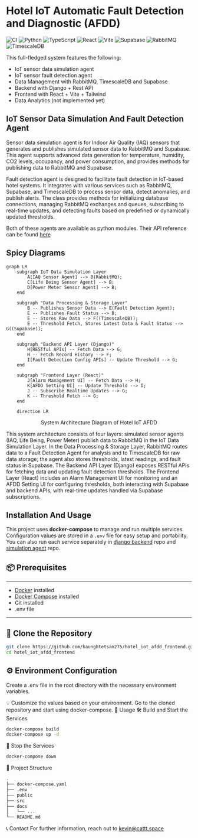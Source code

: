 # Hotel IoT  Automatic Fault Detection and Diagnostic (AFDD)
![CI](https://github.com/kaunghtetsan275/hotel_iot_afdd_frontend/actions/workflows/basic_ci.yml/badge.svg)
![Python](https://img.shields.io/badge/language-Python-blue)
![TypeScript](https://img.shields.io/badge/typescript-%23007ACC.svg?style=for-the-badge&logo=typescript&logoColor=white)
![React](https://img.shields.io/badge/react-%2320232a.svg?style=for-the-badge&logo=react&logoColor=%2361DAFB)
![Vite](https://img.shields.io/badge/vite-%23646CFF.svg?style=for-the-badge&logo=vite&logoColor=white)
![Supabase](https://img.shields.io/badge/Supabase-3ECF8E?style=for-the-badge&logo=supabase&logoColor=white)
![RabbitMQ](https://img.shields.io/badge/Rabbitmq-FF6600?style=for-the-badge&logo=rabbitmq&logoColor=white)
![TimescaleDB](https://avatars.githubusercontent.com/u/8986001?s=48&v=4)

This full-fledged system features the following:
- IoT sensor data simulation agent
- IoT sensor fault detection agent
- Data Management with RabbitMQ, TimescaleDB and Supabase
- Backend with Django + Rest API
- Frontend with React + Vite + Tailwind
- Data Analytics (not implemented yet)

## IoT Sensor Data Simulation And Fault Detection Agent
Sensor data simulation agent is for Indoor Air Quality (IAQ) sensors that generates and publishes simulated sensor data to RabbitMQ and Supabase. This agent supports advanced data generation for temperature, humidity, CO2 levels, occupancy, and power consumption, and provides methods for publishing data to RabbitMQ and Supabase.<br>

Fault detection agent is designed to facilitate fault detection in IoT-based hotel systems. It integrates with various services such as RabbitMQ, Supabase, and TimescaleDB to process sensor data, detect anomalies, and publish alerts. The class provides methods for initializing database connections, managing RabbitMQ exchanges and queues, subscribing to real-time updates, and detecting faults based on predefined or dynamically updated thresholds. <br>

Both of these agents are available as python modules. Their API reference can be found [here](https://kaunghtetsan275.github.io/hotel_iot_afdd_data_simulation)

## Spicy Diagrams
```mermaid
graph LR
    subgraph IoT Data Simulation Layer
        A[IAQ Sensor Agent] --> B(RabbitMQ);
        C[Life Being Sensor Agent] --> B;
        D[Power Meter Sensor Agent] --> B;
    end

    subgraph "Data Processing & Storage Layer"
        B -- Publishes Sensor Data --> E(Fault Detection Agent);
        E -- Publishes Fault Status --> B;
        E -- Stores Raw Data --> F((TimescaleDB));
        E -- Threshold Fetch, Stores Latest Data & Fault Status --> G((Supabase));
    end

    subgraph "Backend API Layer (Django)"
        H[RESTful APIs] -- Fetch Data --> G;
        H -- Fetch Record History --> F;
        I[Fault Detection Config APIs] -- Update Threshold --> G;
    end

    subgraph "Frontend Layer (React)"
        J[Alarm Management UI] -- Fetch Data --> H;
        K[AFDD Setting UI] -- Update Threshold --> I;
        J -- Subscribe Realtime Updates --> G;
        K -- Threshold Fetch --> G;
    end

    direction LR
```  
<p style="text-align:center;">System Architecture Diagram of Hotel IoT AFDD</p>
<p>This system architecture consists of four layers: simulated sensor agents (IAQ, Life Being, Power Meter) publish data to RabbitMQ in the IoT Data Simulation Layer. In the Data Processing & Storage Layer, RabbitMQ routes data to a Fault Detection Agent for analysis and to TimescaleDB for raw data storage; the agent also stores thresholds, latest readings, and fault status in Supabase. The Backend API Layer (Django) exposes RESTful APIs for fetching data and updating fault detection thresholds. The Frontend Layer (React) includes an Alarm Management UI for monitoring and an AFDD Setting UI for configuring thresholds, both interacting with Supabase and backend APIs, with real-time updates handled via Supabase subscriptions.<p>

## Installation And Usage

This project uses **docker-compose** to manage and run multiple services. Configuration values are stored in a `.env` file for easy setup and portability. You can also run each service separately in [django backend](https://github.com/kaunghtetsan275/hotel_iot_afdd_backend) repo and [simulation agent](https://github.com/kaunghtetsan275/hotel_iot_afdd_data_simulation) repo.
## 📦 Prerequisites
---
- [Docker](https://www.docker.com/products/docker-desktop) installed
- [Docker Compose](https://docs.docker.com/compose/install/) installed
- Git installed
- .env file
---
## 📁 Clone the Repository
```bash
git clone https://github.com/kaunghtetsan275/hotel_iot_afdd_frontend.git
cd hotel_iot_afdd_frontend
```
## ⚙️ Environment Configuration
Create a .env file in the root directory with the necessary environment variables.

💡 Customize the values based on your environment.
Go to the cloned repository and start using docker-compose.
🚀 Usage
🛠 Build and Start the Services
```bash
docker-compose build
docker-compose up -d
```
🛑 Stop the Services
```bash
docker-compose down
```
📂 Project Structure
```bash
.
├── docker-compose.yaml
├── .env
├── public
├── src
├── docs
│   └── ...
└── README.md
```

📞 Contact
For further information, reach out to kevin@cattt.space
